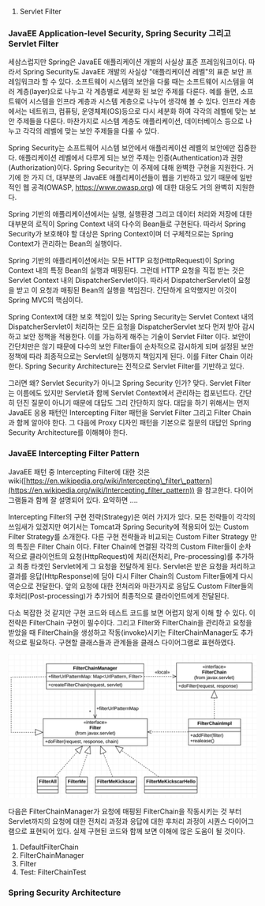 01. Servlet Filter

### JavaEE Application-level Security, Spring Security 그리고 Servlet Filter

세삼스럽지만 Spring은 JavaEE 애플리케이션 개발의 사실상 표준 프레임워크이다. 따라서 Spring Security도 JavaEE 개발의 사실상 "애플리케이션 레벨"의 표준 보안 프레임워크라 할 수 있다. 소프트웨어 시스템의 보안을 다룰 때는 소프트웨어 시스템을 여러 계층(layer)으로 나누고 각 계층별로 세분화 된 보안 주제를 다룬다. 예를 들면, 소프트웨어 시스템을 인프라 계층과 시스템 계층으로 나누어 생각해 볼 수 있다. 인프라 계층에서는 네트워크, 컴퓨팅, 운영체체(OS)등으로 다시 세분화 하여 각각의 레벨에 맞는 보안 주제들을 다룬다. 마찬가지로 시스템 계층도 애플리케이션, 데이터베이스 등으로 나누고 각각의 레벨에 맞는 보안 주제들을 다룰 수 있다.

Spring Security는 소프트웨어 시스템 보안에서 애플리케이션 레벨의 보안에만 집중한다. 애플리케이션 레벨에서 다루게 되는 보안 주제는 인증(Authentication)과 권한(Authorization)이다. Spring Security는 이 주제에 대해 완벽한 구현을 지원한다. 거기에 한 가지 더, 대부분의 JavaEE 애플리케이션들이 웹을 기반하고 있기 때문에 일반적인 웹 공격(OWASP, https://www.owasp.org) 에 대한 대응도 거의 완벽히 지원한다.

Spring 기반의 애플리케이션에서는 실행, 실행환경 그리고 데이터 처리와 저장에 대한 대부분의 로직이 Spring Context 내의 다수의 Bean들로 구현된다. 따라서 Spring Security가 보호해야 할 대상은 Spring Context이며 더 구체적으로는 Spring Context가 관리하는 Bean의 실행이다.

Spring 기반의 애플리케이션에서는 모든 HTTP 요청(HttpRequest)이 Spring Context 내의 특정 Bean의 실행과 매핑된다. 그런데 HTTP 요청을 직접 받는 것은 Servlet Context 내의 DispatcherServlet이다. 따라서 DispatcherServlet이 요청을 받고 이 요청과 매핑된 Bean의 실행을 책임진다. 간단하게 요약했지만 이것이 Spring MVC의 핵심이다.

Spring Context에 대한 보호 책임이 있는 Spring Security는 Servlet Context 내의 DispatcherServlet이 처리하는 모든 요청을 DispatcherServlet 보다 먼저 받아 감시하고 보안 정책을 적용한다. 이를 가능하게 해주는 기술이 Servlet Filter 이다. 보안이 간단치만은 않기 때문에 다수의 보안 Filter들이 순차적으로 감시하게 되며 설정된 보안 정책에 따라 최종적으로는 Servlet의 실행까지 책임지게 된다. 이를 Filter Chain 이라 한다. Spring Security Architecture는 전적으로 Servlet Filter를 기반하고 있다.

그러면 왜? Servlet Security가 아니고 Spring Security 인가? 맞다. Servlet Filter는 이름에도 있지만 Servlet과 함께 Servlet Context에서 관리하는 컴포넌트다. 간단히 던진 질문이 아니기 때문에 대답도 그리 간단하지 않다. 대답을 하기 위해서는 먼저 JavaEE 응용 패턴인 Intercepting Filter 패턴을 Servlet Filter 그리고 Filter Chain과 함께 알아야 한다. 그 다음에 Proxy 디자인 패턴을 기본으로 질문의 대답인 Spring Security Architecture를 이해해야 한다.

### JavaEE Intercepting Filter Pattern

JavaEE 패턴 중 Intercepting Filter에 대한 것은 wiki([https://en.wikipedia.org/wiki/Intercepting\_filter\_pattern](https://en.wikipedia.org/wiki/Intercepting_filter_pattern)) 을 참고한다. 다이어그램들과 함께 잘 설명되어 있다. 요약하면 ....

Intercepting Filter의 구현 전략(Strategy)은 여러 가지가 있다. 모든 전략들이 각각의 쓰임새가 있겠지만 여기서는 Tomcat과 Spring Security에 적용되어 있는 Custom Filter Strategy를 소개한다. 다른 구현 전략들과 비교되는 Custom Filter Strategy 만의 특징은 Filter Chain 이다. Filter Chain에 연결된 각각의 Custom Filter들이 순차적으로 클라이언트의 요청(HttpRequest)에 처리(전처리, Pre-processing)를 추가하고 최종 타겟인 Servlet에게 그 요청을 전달하게 된다. Servlet은 받은 요청을 처리하고 결과를 응답(HttpResponse)에 담아 다시 Filter Chain의 Custom Filter들에게 다시 역순으로 전달한다. 앞의 요청에 대한 전처리와 마찬가지로 응답도 Custom Filter들의 후처리(Post-processing)가 추가되어 최종적으로 클라이언트에게 전달된다.

다소 복잡한 것 같지만 구현 코드와 테스트 코드를 보면 어렵지 않게 이해 할 수 있다. 이 전략은 FilterChain 구현이 필수이다. 그리고 Filter와 FilterChain을 관리하고 요청을 받았을 때 FilterChain을 생성하고 작동(invoke)시키는 FilterChainManager도 추가적으로 필요하다. 구현할 클래스들과 관계들을 클래스 다이어그램로 표현하였다.

![579a033667acdc725d1b113c6ca21abf.png](../../_resources/918978c04d7d481ea45d1b3a2ae145fa.png)

다음은 FilterChainManager가 요청에 매핑된 FilterChain을 작동시키는 것 부터 Servlet까지의 요청에 대한 전처리 과정과 응답에 대한 후처리 과정이 시퀀스 다이어그램으로 표현되어 있다. 실제 구현된 코드와 함께 보면 이해에 많은 도움이 될 것이다.

1.  DefaultFilterChain
2.  FilterChainManager
3.  Filter
4.  Test: FilterChainTest

### Spring Security Architecture